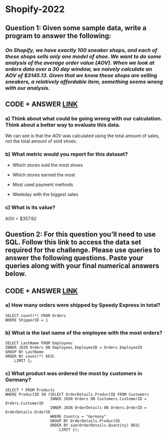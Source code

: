 # Shopify-2022

## **Question 1: Given some sample data, write a program to answer the following:**

### *On Shopify, we have exactly 100 sneaker shops, and each of these shops sells only one model of shoe. We want to do some analysis of the average order value (AOV). When we look at orders data over a 30 day window, we naively calculate an AOV of $3145.13. Given that we know these shops are selling sneakers, a relatively affordable item, something seems wrong with our analysis.*

## CODE + ANSWER [LINK](https://github.com/RWaiti/Shopify-2022/blob/main/question1.ipynb)

### a) Think about what could be going wrong with our calculation. Think about a better way to evaluate this data.

 We can see is that the AOV was calculated using the total amount of sales, not the total amount of sold shoes.

### b) What metric would you report for this dataset?

- Which stores sold the most shoes

- Which stores earned the most

- Most used payment methods

- Weekday with the biggest sales

### c) What is its value?

AOV = $357.92

  
## Question 2: For this question you’ll need to use SQL. Follow this link to access the data set required for the challenge. Please use queries to answer the following questions. Paste your queries along with your final numerical answers below.

## CODE + ANSWER [LINK](https://github.com/RWaiti/Shopify-2022/blob/main/question2.sql)

### a) How many orders were shipped by Speedy Express in total?
```
SELECT count(*) FROM Orders
WHERE ShipperID = 1
```
### b) What is the last name of the employee with the most orders?
```
SELECT LastName FROM Employees
INNER JOIN Orders ON Employees.EmployeeID = Orders.EmployeeID
GROUP BY LastName
ORDER BY count(*) DESC
    LIMIT 1;
```

### c) What product was ordered the most by customers in Germany?
```
SELECT * FROM Products
WHERE ProductID IN (SELECT OrderDetails.ProductID FROM Customers
                    INNER JOIN Orders ON Customers.CustomerID = Orders.CustomerID
                    INNER JOIN OrderDetails ON Orders.OrderID = OrderDetails.OrderID
                    WHERE Country = "Germany"
                    GROUP BY OrderDetails.ProductID
                    ORDER BY sum(OrderDetails.Quantity) DESC
                        LIMIT 1);
```